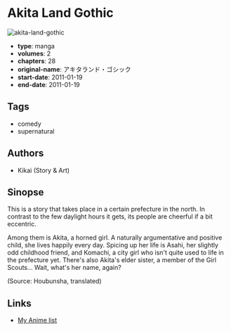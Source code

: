 # Akita Land Gothic

![akita-land-gothic](https://cdn.myanimelist.net/images/manga/2/234490.jpg)

-   **type**: manga
-   **volumes**: 2
-   **chapters**: 28
-   **original-name**: アキタランド・ゴシック
-   **start-date**: 2011-01-19
-   **end-date**: 2011-01-19

## Tags

-   comedy
-   supernatural

## Authors

-   Kikai (Story & Art)

## Sinopse

This is a story that takes place in a certain prefecture in the north. In contrast to the few daylight hours it gets, its people are cheerful if a bit eccentric.

Among them is Akita, a horned girl. A naturally argumentative and positive child, she lives happily every day. Spicing up her life is Asahi, her slightly odd childhood friend, and Komachi, a city girl who isn't quite used to life in the prefecture yet. There's also Akita's elder sister, a member of the Girl Scouts... Wait, what's her name, again?

(Source: Houbunsha, translated)

## Links

-   [My Anime list](https://myanimelist.net/manga/129653/Akita_Land_Gothic)
